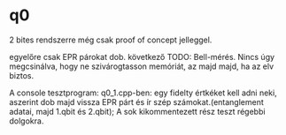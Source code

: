 # q0
2 bites rendszerre még csak proof of concept jelleggel.

egyelőre csak EPR párokat dob.
következő TODO: Bell-mérés.
Nincs úgy megcsinálva, hogy ne szivárogtasson memóriát, az majd majd, ha az elv biztos.


A console tesztprogram:
q0_1.cpp-ben:
egy fidelty értkéket kell adni neki, aszerint dob majd vissza EPR párt és ír szép számokat.(entanglement adatai, majd 1.qbit és 2.qbit);
A sok kikommentezett rész teszt régebbi dolgokra.
